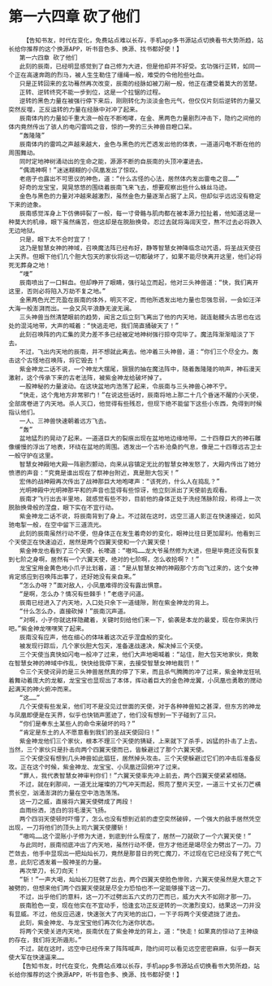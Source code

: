 # 第一六四章 砍了他们
        【告知书友，时代在变化，免费站点难以长存，手机app多书源站点切换看书大势所趋，站长给你推荐的这个换源APP，听书音色多、换源、找书都好使！】
       第一六四章 砍了他们
       此刻的辰南，已经明显感觉到了自己修为大进，但是他却并不好受。玄功强行正转，如同一个正在高速奔跑的烈马，被人生生勒住了缰绳一般，难受的令他险些吐血。
       只是正转回来的玄功蓦然再次改变，辰南的经脉如被刀剐一般，他正在遭受着莫大的苦楚。
       正转、逆转终究不能一步到位，这是一个拉锯的过程。
       逆转的黑色力量在被强行停下来后，刚刚转化为淡淡金色元气，但仅仅片刻后逆转的力量又突然反噬，正反运转的力量在经脉中对冲了起来。
       辰南体内的力量如千重大浪一般在不断咆哮，在金、黑两色力量剧烈冲击下，隐约之间他的体内竟然传出了骇人的电闪雷鸣之音，惊的一旁的三头神兽目瞪口呆。
       “轰隆隆”
       辰南体内的雷鸣之声越来越大，金色与黑色的光芒透发出他的体表，一道道闪电不断在他的周围舞动。
       同时定地神树涌动出的生命之能，源源不断的自辰南的头顶冲灌进去。
       “偶滴神啊！”迷迷糊糊的小凤凰发出了惊叹。
       老痞子也露出不可思议的神色，道：“什么古怪的心法，居然体内发出雷电之音……”
       好奇的龙宝宝，晃晃悠悠的围绕着辰南飞来飞去，想要观察出些什么蛛丝马迹。
       金色与黑色的力量对冲越来越激烈，虽然金色力量逐渐占据了上风，但却似乎远远没有稳定下来的迹象。
       辰南感觉浑身上下仿佛碎裂了一般，每一寸骨骼与肌肉都在被本源力拉扯着，他知道这是一种莫大的机缘，眼下虽然痛苦，但这却是在脱胎换骨。忍过去就将海阔天空，熬不过去必将跌入无边地狱。
       只是，眼下太不合时宜了！
       这乃是智慧女神的神域，召唤魔法阵已经布好，静等智慧女神降临念动咒语，将圣战天使召上天界。但眼下他们几个胆大包天的家伙将这一切都破坏了，如果不能尽快离开这里，他们必将死无葬身之地！
       “噗”
       辰南喷出了一口鲜血。但却睁开了眼睛，强行站立而起，他对三头神兽道：“快，我们离开这里，否则必将陷入万劫不复之地。”
       金黑两色光芒充盈在辰南的体外，明灭不定，而他所透发出地力量也忽强忽弱，一会如汪洋大海一般澎湃而出。一会又风平浪静无波无澜。
       三头神兽当然清楚眼前的趋势，闻言之后立刻飞离出了他的内天地，就连骷髅头古思也在远处的混沌地带，大声的喊着：“快逃走吧，我们简直捅破天了！”
       此刻召唤阵的内汇集的灵力差不多已经被定地神树强行掠夺完毕了。魔法阵渐渐暗淡了下去。
       不过，飞出内天地的辰南，并不想就此离去。他冲着三头神兽，道：“你们三个尽全力。轰击这个古怪地召唤阵，将它毁去！”
       紫金神龙二话不说，一个神龙大摆尾，狠狠的抽在魔法阵中，随着轰隆隆的响声，神石漫天激射，这个传承下来的古老法阵，被紫金神龙给破坏掉了。
       一股神秘的力量波动。在这块盆地内浩荡了起来，令辰南与三头神兽心神不宁。
       “快走，这个鬼地方非常邪门！”在说这些话时，辰南将地上那二十几个昏迷不醒的小天使，全部席卷进了内天地。杀人灭口，他觉得有些残忍，但现下绝不能留下这些小东西，免得到时候指认他们。
       一人、三神兽快速朝着远方飞去。
       “轰”
       盆地猛烈的晃动了起来。一道道巨大的裂痕出现在盆地地边缘地带。二十四尊巨大的神石雕像缓慢的浮出了地表，环绕在盆地的周围。透发出一个古朴沧桑的气息，像是二十四尊远古卫士一般守护在这里。
       智慧女神殿地大殿一阵剧烈颤动，向来从容镇定无比的智慧女神发怒了，大殿内传出了她分愤懑的声音：“究竟是谁出现在了祭神台附近，真是胆大包天！”
       宏伟的战神殿再次传出了战神那巨大地咆哮声：“该死的，什么人在捣乱？”
       光明神殿中光明神那平和的声音也显得有些惊讶，他立刻派出了天使前去观看。
       辰南才飞行出去半里地，就感觉有些不妙，目前他的身体正处于洗经荡脉阶段，称得上一次脱胎换骨般的涅盘，眼下实在不宜行动。
       紫金神龙二话不说，将辰南背到了身上。不过就在这时，远空三道人影正在快速接近，如风驰电掣一般，在空中留下三道流光。
       此刻的辰南虽然行动不便，但身体正在发生着奇妙的变化，眼神比往日更加犀利。他看到三个天使正在快速迫近，居然是两个四翼天使和一个六翼天使！
       紫金神龙也看到了三个天使，长嚎道：“嗷呜……龙大爷虽然修为大进，但是毕竟还没有恢复到七阶之身啊，居然有一个六翼天使，绝对的七阶啊，怎么收拾啊？！”
       龙宝宝用金黄色地小爪子比划着，道：“是从智慧女神的神殿那个方向飞过来的，这个女神肯定感应到召唤阵出事了，还好她没有亲自来。”
       “怎么办呀？”面对敌人，小凤凰难得的没有露出惧意。
       “是啊，怎么办？情况有些棘手！”老痞子问道。
       辰南已经进入了内天地，入口处只余下一道缝隙，附在紫金神龙的背上。
       “什么怎么办，直接砍掉！”辰南沉声道。
       “对啊，小子你就这样隐藏着，关键时刻给他们来一下，偷袭是本龙的最爱，现在你来执行吧。”紫金神龙嘿嘿笑了起来。
       辰南没有应声，他在细心的体味着这次近乎涅盘般的变化。
       被发现行踪后，几个家伙胆大包天，准备速战速决，解决掉三个天使。
       三个天使当真快如闪电一般冲了过来，他们大声地喝喊着：“站住，胆大包天地家伙，竟敢在智慧女神的神域中作乱，快快给我停下来，去接受智慧女神地裁罚！”
       令三个天使诧异的是三头神兽居然真的停了下来，而且杀气腾腾的冲了过来，紫金神龙狂吼着舞动着庞大的龙躯，龙宝宝也显现出了本体，挥动着巨大的金色神龙翼，小凤凰也勇敢的搅动起满天的神火俯冲而来。
       “这……”
       几个天使有些发呆，他们可不是没见过世面的天使，对于各种神兽知之甚深，但东方的神龙与凤凰即便是在天界，似乎也快销声匿迹了，他们没有想到一下子碰到了三只。
       “你们是奉东土某些人的命令来破坏的吗？”
       “肯定是东土的人不愿意看到我们的圣战天使回归！”
       紫金神龙他们三个家伙，根本不理三个天使的猜疑，上来就下了杀手，凶猛的扑击了上去。当然，三个家伙只是扑击向两个四翼天使而已，皆躲避过了那个六翼天使。
       三个天使没有想到几头神兽如此猖狂，居然掉头攻击。三个天使躲避过它们的冲击后准备反攻。正在这个时候，紫金神龙、龙宝宝、小凤凰迂回俯冲了过来。
       “罪人，我代表智慧女神审判你们！”六翼天使率先冲上前去，两个四翼天使紧紧相随。
       不过，就在刹那间，一道无比璀璨的刀气冲天而起，照亮了整片天空，一道三十丈长刀芒横贯长空，汹涌澎湃的力量在空中浩浩荡荡。
       这一刀之威，直接将六翼天使劈成了两段！
       血雨纷洒，洁白的羽毛漫天飞扬。
       两个四羽天使顿时吓懵了，怎么也没有想到近前的虚空突然破碎，一个强大的敌手居然凭空出现，一刀将他们的顶头上司六翼天使腰斩！
       “嗷呜……这个混账小子修为大进，到底到什么程度了，居然一刀就砍了一个六翼天使！”
       与此同时，辰南彻底冲出了内天地，虽然行动不便，但方才他还是竭尽全力劈出了一刀。刀芒敛去，他手中显现出一把灿灿长刀，竟然是那昔日的死亡魔刀，不过现在它已经没有了死亡气息，此刻它透发着一股神圣的力量。
       再次举刀，长刀向天！
       “斩！”一声大喝，灿灿长刀狂劈了出去，两个四翼天使脸色惨败，六翼天使虽然是大意之下被劈的，但想来他们两个四翼天使就是尽全力恐怕也不一定能够接下这一刀。
       不过，出乎他们的意料，这一刀不过劈出五六丈的刀芒而已，威力大大不如刚才那一刀。
       辰南脸色一变，现在他实在不宜动手，恰逢玄功正反逆转的一次激烈变幻，结果这一刀并没有显威。不过，他反应迅速，快速张大了内天地的出口，一下子将两个天使遮拢了进去。
       此刻，紫金神龙、与龙宝宝他们再次化为迷你状态。
       将两个天使关进内天地，辰南伏在了紫金神龙的背上，道：“快走！如果真的惊动了主神级的存在，我们将无所遁形。”
       不过，就在这时，远空中已经传来了阵阵喊声，隐约间可以看见远空密密麻麻，似乎一群天使大军在快速逼来……
       【告知书友，时代在变化，免费站点难以长存，手机app多书源站点切换看书大势所趋，站长给你推荐的这个换源APP，听书音色多、换源、找书都好使！】